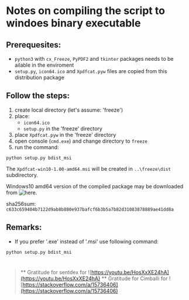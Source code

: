 # Notes on compiling the script to windoes binary executable

## Prerequesites:  

* `python3` with `cx_Freeze`, `PyPDF2` and `tkinter` packages needs to be ailable in the enviroment
* `setup.py`, `icon64.ico` and `Xpdfcat.pyw` files are copied from this distribution package

## Follow the steps:
1. create local directory (let's assume:  'freeze')
2. place:
	- `icon64.ico`
	- `setup.py`
in the 'freeze' directory
3. place `Xpdfcat.pyw` in the 'freeze' directory
4. open console (`cmd.exe`) and change directory to `freeze`
5. run the command:

```
python setup.py bdist_msi
```

The `Xpdfcat-win10-1.00-amd64.msi` will be created in `..\freeze\dist` subdirectory.

Windows10 amd64 version of the compiled package may be downloaded from
![here]( https://drive.google.com/open?id=1LbVvLUROsfy1syjHRIni-RtGh7cvEd8w).

sha256sum: `c633c659404b7122d9ab8b880e937bafcf6b3b5a7b82d31083878889ae41dd8a`


## Remarks:

* If you prefer '.exe' instead of '.msi' use following command:

```
python setup.py bdist_msi
```
#
> \*\* Gratitude for sentdex for ![https://youtu.be/HosXxXE24hA](https://youtu.be/HosXxXE24hA)
\*\* Gratitude for Cimballi for ![https://stackoverflow.com/a/15736406](https://stackoverflow.com/a/15736406)
